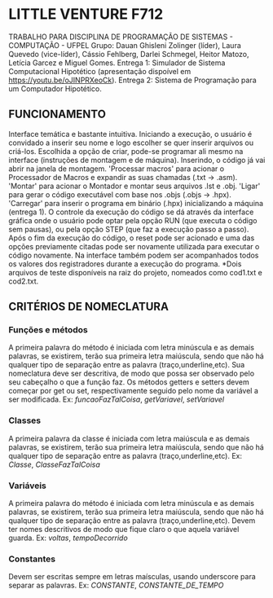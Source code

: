# LITTLE VENTURE F712
TRABALHO PARA DISCIPLINA DE PROGRAMAÇÃO DE SISTEMAS - COMPUTAÇÃO - UFPEL
Grupo: Dauan Ghisleni Zolinger (líder), Laura Quevedo (vice-líder), Cássio Fehlberg, Darlei Schmegel, Heitor Matozo, Letícia Garcez e Miguel Gomes.
Entrega 1: Simulador de Sistema Computacional Hipotético (apresentação dispoível em https://youtu.be/oJINPRXeoCk).
Entrega 2: Sistema de Programação para um Computador Hipotético.

## FUNCIONAMENTO
   Interface temática e bastante intuitiva.
   Iniciando a execução, o usuário é convidado a inserir seu nome e logo escolher se quer inserir arquivos ou criá-los.
   Escolhida a opção de criar, pode-se programar ali mesmo na interface (instruções de montagem e de máquina).
   Inserindo, o código já vai abrir na janela de montagem.
   'Processar macros' para acionar o Processador de Macros e expandir as suas chamadas (.txt -> .asm).
   'Montar' para acionar o Montador e montar seus arquivos .lst e .obj.
   'Ligar' para gerar o código executável com base nos .objs (.objs -> .hpx).
   'Carregar' para inserir o programa em binário (.hpx) inicializando a máquina (entrega 1).
   O controle da execução do código se dá através da interface gráfica onde o usuário pode optar pela opção RUN (que executa o código sem pausas), ou pela opção STEP (que faz a execução passo a passo). Após o fim da execução do código, o reset pode ser acionado e uma das opções previamente citadas pode ser novamente utilizada para executar o código novamente. Na interface também podem ser acompanhados todos os valores dos registradores durante a execução do programa.
   *Dois arquivos de teste disponíveis na raiz do projeto, nomeados como cod1.txt e cod2.txt.

## CRITÉRIOS DE NOMECLATURA

   ### Funções e métodos
   A primeira palavra do método é iniciada com letra minúscula e as demais palavras, se existirem, terão sua primeira letra maiúscula, sendo que não há qualquer tipo de separação entre as palavra (traço,underline,etc). Sua nomeclatura deve ser descritiva, de modo que possa ser observado pelo seu cabeçalho o que a função faz. Os métodos getters e setters devem começar por get ou set, respectivamente seguido pelo nome da variável a ser modificada.
   Ex: *funcaoFazTalCoisa*, *getVariavel*, *setVariavel*
   
   ### Classes
   A primeira palavra da classe é iniciada com letra maiúscula e as demais palavras, se existirem, terão sua primeira letra maiúscula, sendo que não há qualquer tipo de separação entre as palavra (traço,underline,etc).
   Ex: *Classe*, *ClasseFazTalCoisa*

   ### Variáveis
   A primeira palavra do método é iniciada com letra minúscula e as demais palavras, se existirem, terão sua primeira letra maiúscula, sendo que não há qualquer tipo de separação entre as palavra (traço,underline,etc). Devem ter nomes descritivos de modo que fique claro o que aquela variável guarda.
   Ex: *voltas*, *tempoDecorrido*

   ### Constantes 
   Devem ser escritas sempre em letras maísculas, usando underscore para separar as palavras.
   Ex: *CONSTANTE*, *CONSTANTE_DE_TEMPO*
